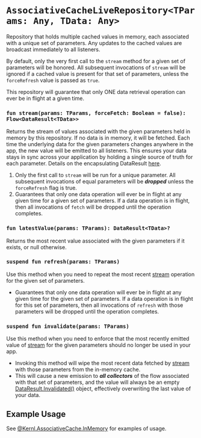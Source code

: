 # `AssociativeCacheLiveRepository<TParams: Any, TData: Any>`
Repository that holds multiple cached values in memory, each associated with a unique set of parameters.
Any updates to the cached values are broadcast immediately to all listeners.

By default, only the very first call to the `stream` method for a given set of parameters will be honored. All subsequent invocations of `stream` will
be ignored if a cached value is present for that set of parameters, unless the `forceRefresh` value is passed as `true`.

This repository will guarantee that only ONE data retrieval operation can ever be in flight at a given time.

### `fun stream(params: TParams, forceFetch: Boolean = false): Flow<DataResult<TData>>`
Returns the stream of values associated with the given parameters held in memory by this repository. If no data is in memory,
it will be fetched. Each time the underlying data for the given parameters changes anywhere in the app, the new value will 
be emitted to all listeners. This ensures your data stays in sync across your application by holding a single source of truth
for each parameter. Details on the encapsulating DataResult [here](DATA_RESULT.md).
1. Only the first call to `stream` will be run for a unique parameter. All subsequent invocations of equal parameters will be **_dropped_** unless the `forceRefresh` flag is true.
2. Guarantees that only one data operation will ever be in flight at any given time for a given set of parameters. If a data operation is in flight, then all invocations of `fetch` will be dropped until the operation completes.

### `fun latestValue(params: TParams): DataResult<TData>?`
Returns the most recent value associated with the given parameters if it exists, or null otherwise.

### `suspend fun refresh(params: TParams)`
Use this method when you need to repeat the most recent [stream](#suspend-fun-fetchdata-tparams-forcerefresh-boolean--false) operation for the given set of parameters.
- Guarantees that only one data operation will ever be in flight at any given time for the given set of parameters. If a data operation is in flight for this set of parameters, then all invocations of `refresh` with those parameters will be dropped until the operation completes.

### `suspend fun invalidate(params: TParams)`
Use this method when you need to enforce that the most recently emitted value of [stream](#fun-streamparams-tparams-forcefetch-boolean--false-flowdataresulttdata) 
for the given parameters should no longer be used in your app.
- Invoking this method will wipe the most recent data fetched by [stream](#fun-streamparams-tparams-forcefetch-boolean--false-flowdataresulttdata) with those parameters from the in-memory cache.
- This will cause a new emission to **_all collectors_** of the flow associated with that set of parameters, and the value will always be an empty [DataResult.Invalidated()](DATA_RESULT.md) object, effectively overwriting the last value of your data.


## Example Usage
See [@Kernl.AssociativeCache.InMemory](ASSOCIATIVE_MEMORY_CACHE.md) for examples of usage.